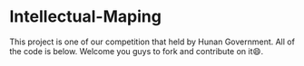 # Intellectual-Maping
This project is one of our competition that held by Hunan Government. All of the code is below. Welcome you guys to fork and contribute on it😄.
